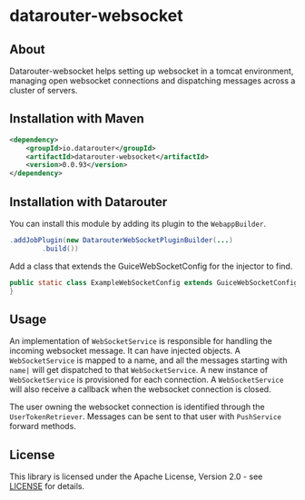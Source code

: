 # datarouter-websocket

## About
Datarouter-websocket helps setting up websocket in a tomcat environment, managing open websocket connections and
 dispatching messages across a cluster of servers.

## Installation with Maven

```xml
<dependency>
	<groupId>io.datarouter</groupId>
	<artifactId>datarouter-websocket</artifactId>
	<version>0.0.93</version>
</dependency>
```

## Installation with Datarouter

You can install this module by adding its plugin to the `WebappBuilder`.

```java
.addJobPlugin(new DatarouterWebSocketPluginBuilder(...)
		.build())
```

Add a class that extends the GuiceWebSocketConfig for the injector to find.
```java
public static class ExampleWebSocketConfig extends GuiceWebSocketConfig{
}
```

## Usage

An implementation of `WebSocketService` is responsible for handling the incoming websocket message. It can have
 injected objects. A `WebSocketService` is mapped to a name, and all the messages starting with `name|` will get
 dispatched to that `WebSocketService`. A new instance of `WebSocketService` is provisioned for each connection.
 A `WebSocketService` will also receive a callback when the websocket connection is closed.

The user owning the websocket connection is identified through the `UserTokenRetriever`. Messages can be sent to that
 user with `PushService` forward methods.

## License

This library is licensed under the Apache License, Version 2.0 - see [LICENSE](../LICENSE) for details.
